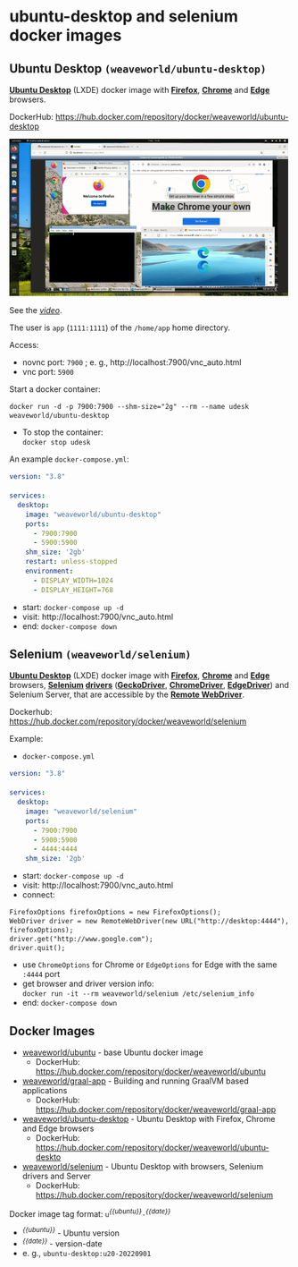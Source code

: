 # **ubuntu-desktop** and **selenium** docker images

## Ubuntu Desktop `(weaveworld/ubuntu-desktop)`

**[Ubuntu Desktop](https://en.wikipedia.org/wiki/Ubuntu_version_history#Ubuntu_20.04_LTS_(Focal_Fossa))** (LXDE) docker image with **[Firefox](https://www.mozilla.org/en-US/firefox/)**, **[Chrome](https://www.google.com/chrome/)** and **[Edge](https://www.microsoft.com/en-us/edge)** browsers.

DockerHub: https://hub.docker.com/repository/docker/weaveworld/ubuntu-desktop

[<img src="_resource/ubuntu-desktop.gif" alt="Click to see the video" width="500"></img>](https://www.youtube.com/watch?v=kRV7d2OR07k)

See the [*video*](https://www.youtube.com/watch?v=kRV7d2OR07k).

The user is `app` (`1111:1111`) of the `/home/app` home directory.

Access:
  - novnc port: `7900` ; e. g., http://localhost:7900/vnc_auto.html
  - vnc port: `5900`

Start a docker container:
```
docker run -d -p 7900:7900 --shm-size="2g" --rm --name udesk weaveworld/ubuntu-desktop
```
  - To stop the container:<br>`docker stop udesk`

An example `docker-compose.yml`:
```docker-compose.yml
version: "3.8"

services:
  desktop:
    image: "weaveworld/ubuntu-desktop"
    ports:
      - 7900:7900
      - 5900:5900
    shm_size: '2gb'
    restart: unless-stopped
    environment:
      - DISPLAY_WIDTH=1024
      - DISPLAY_HEIGHT=768
```
- start: `docker-compose up -d`
- visit: http://localhost:7900/vnc_auto.html
- end: `docker-compose down`


## Selenium `(weaveworld/selenium)`

**[Ubuntu Desktop](https://en.wikipedia.org/wiki/Ubuntu_version_history#Ubuntu_20.04_LTS_(Focal_Fossa))** (LXDE) docker image with **[Firefox](https://www.mozilla.org/en-US/firefox/)**, **[Chrome](https://www.google.com/chrome/)** and **[Edge](https://www.microsoft.com/en-us/edge)** browsers, **[Selenium](https://www.selenium.dev/) [drivers](https://www.selenium.dev/documentation/webdriver/)** (**[GeckoDriver](https://github.com/mozilla/geckodriver)**, **[ChromeDriver](https://chromedriver.chromium.org/)**, **[EdgeDriver](https://developer.microsoft.com/en-us/microsoft-edge/tools/webdriver/)**) and Selenium Server, that are accessible by the **[Remote WebDriver](https://www.selenium.dev/documentation/webdriver/remote_webdriver/)**.

Dockerhub: https://hub.docker.com/repository/docker/weaveworld/selenium

Example:
  - `docker-compose.yml`
```docker-compose.yml
version: "3.8"

services:
  desktop:
    image: "weaveworld/selenium"
    ports:
      - 7900:7900
      - 5900:5900
      - 4444:4444
    shm_size: '2gb'
```
- start: `docker-compose up -d`
- visit: http://localhost:7900/vnc_auto.html
- connect:
```
FirefoxOptions firefoxOptions = new FirefoxOptions();
WebDriver driver = new RemoteWebDriver(new URL("http://desktop:4444"), firefoxOptions);
driver.get("http://www.google.com");
driver.quit();
```
- use `ChromeOptions` for Chrome or `EdgeOptions` for Edge with the same `:4444` port
- get browser and driver version info:<br>
`docker run -it --rm weaveworld/selenium /etc/selenium_info`
- end: `docker-compose down`

## Docker Images

  - [weaveworld/ubuntu](weaveworld_ubuntu) - base Ubuntu docker image
    - DockerHub: https://hub.docker.com/repository/docker/weaveworld/ubuntu
  - [weaveworld/graal-app](weaveworld_graal-app) - Building and running GraalVM based applications
    - DockerHub: https://hub.docker.com/repository/docker/weaveworld/graal-app
  - [weaveworld/ubuntu-desktop](weaveworld_ubuntu-desktop) - Ubuntu Desktop with Firefox, Chrome and Edge browsers
    - DockerHub: https://hub.docker.com/repository/docker/weaveworld/ubuntu-deskto
  - [weaveworld/selenium](weaveworld_selenium) - Ubuntu Desktop with browsers, Selenium drivers and Server
    - DockerHub: https://hub.docker.com/repository/docker/weaveworld/selenium

Docker image tag format: `u`*<sup>{{ubuntu}}</sup>*`-`*<sup>{{date}}</sup>*
  - *<sup>{{ubuntu}}</sup>* - Ubuntu version
  - *<sup>{{date}}</sup>* - version-date
  - e. g., `ubuntu-desktop:u20-20220901`
